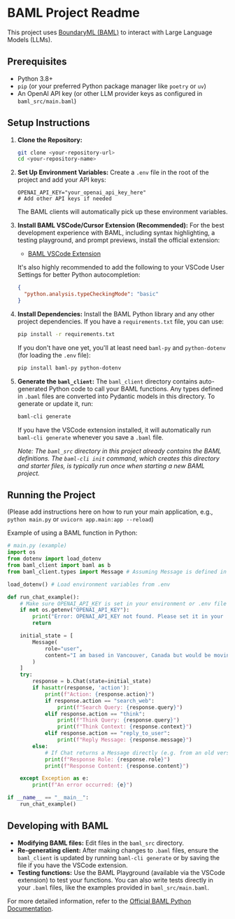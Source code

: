 # BAML Project Readme

This project uses [BoundaryML (BAML)](https://docs.boundaryml.com/) to interact with Large Language Models (LLMs).

## Prerequisites

- Python 3.8+
- `pip` (or your preferred Python package manager like `poetry` or `uv`)
- An OpenAI API key (or other LLM provider keys as configured in `baml_src/main.baml`)

## Setup Instructions

1.  **Clone the Repository:**

    ```bash
    git clone <your-repository-url>
    cd <your-repository-name>
    ```

2.  **Set Up Environment Variables:**
    Create a `.env` file in the root of the project and add your API keys:

    ```env
    OPENAI_API_KEY="your_openai_api_key_here"
    # Add other API keys if needed
    ```

    The BAML clients will automatically pick up these environment variables.

3.  **Install BAML VSCode/Cursor Extension (Recommended):**
    For the best development experience with BAML, including syntax highlighting, a testing playground, and prompt previews, install the official extension:

    - [BAML VSCode Extension](https://marketplace.visualstudio.com/items?itemName=boundary.baml-extension)

    It's also highly recommended to add the following to your VSCode User Settings for better Python autocompletion:

    ```json
    {
      "python.analysis.typeCheckingMode": "basic"
    }
    ```

4.  **Install Dependencies:**
    Install the BAML Python library and any other project dependencies. If you have a `requirements.txt` file, you can use:

    ```bash
    pip install -r requirements.txt
    ```

    If you don't have one yet, you'll at least need `baml-py` and `python-dotenv` (for loading the `.env` file):

    ```bash
    pip install baml-py python-dotenv
    ```

5.  **Generate the `baml_client`:**
    The `baml_client` directory contains auto-generated Python code to call your BAML functions. Any types defined in `.baml` files are converted into Pydantic models in this directory.
    To generate or update it, run:

    ```bash
    baml-cli generate
    ```

    If you have the VSCode extension installed, it will automatically run `baml-cli generate` whenever you save a `.baml` file.

    _Note: The `baml_src` directory in this project already contains the BAML definitions. The `baml-cli init` command, which creates this directory and starter files, is typically run once when starting a new BAML project._

## Running the Project

(Please add instructions here on how to run your main application, e.g., `python main.py` or `uvicorn app.main:app --reload`)

Example of using a BAML function in Python:

```python
# main.py (example)
import os
from dotenv import load_dotenv
from baml_client import baml as b
from baml_client.types import Message # Assuming Message is defined in your BAML files

load_dotenv() # Load environment variables from .env

def run_chat_example():
    # Make sure OPENAI_API_KEY is set in your environment or .env file
    if not os.getenv("OPENAI_API_KEY"):
        print("Error: OPENAI_API_KEY not found. Please set it in your .env file.")
        return

    initial_state = [
        Message(
            role="user",
            content="I am based in Vancouver, Canada but would be moving to US soon, I want to sign up for Pilates School and learn to become a Pilates instructor. I do want to just focus on Mat Pilates, I have couple of suggestions for the schools but please do your own research based on reviews, popularity which school would be the best and has credibility both in US and Canada. Suggestions: Allmethod, Core community"
        )
    ]
    try:
        response = b.Chat(state=initial_state)
        if hasattr(response, 'action'):
            print(f"Action: {response.action}")
            if response.action == "search_web":
                print(f"Search Query: {response.query}")
            elif response.action == "think":
                print(f"Think Query: {response.query}")
                print(f"Think Context: {response.context}")
            elif response.action == "reply_to_user":
                print(f"Reply Message: {response.message}")
        else:
            # If Chat returns a Message directly (e.g. from an old version or different logic)
            print(f"Response Role: {response.role}")
            print(f"Response Content: {response.content}")

    except Exception as e:
        print(f"An error occurred: {e}")

if __name__ == "__main__":
    run_chat_example()
```

## Developing with BAML

- **Modifying BAML files:** Edit files in the `baml_src` directory.
- **Re-generating client:** After making changes to `.baml` files, ensure the `baml_client` is updated by running `baml-cli generate` or by saving the file if you have the VSCode extension.
- **Testing functions:** Use the BAML Playground (available via the VSCode extension) to test your functions. You can also write tests directly in your `.baml` files, like the examples provided in `baml_src/main.baml`.

For more detailed information, refer to the [Official BAML Python Documentation](https://docs.boundaryml.com/guide/installation-language/python).
